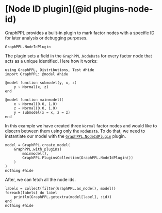# [Node ID plugin](@id plugins-node-id)

GraphPPL provides a built-in plugin to mark factor nodes with a specific ID for later analysis or debugging purposes.

```@docs 
GraphPPL.NodeIdPlugin
```

The plugin sets a field in the `GraphPPL.NodeData` for every factor node that acts as a unique identified. Here how it works:

```@example plugin-node-id
using GraphPPL, Distributions, Test #hide
import GraphPPL: @model #hide

@model function submodel(y, x, z)
    y ~ Normal(x, z)
end

@model function mainmodel() 
    x ~ Normal(0.0, 1.0)
    z ~ Normal(0.0, 1.0)
    y ~ submodel(x = x, z = z)
end
```

In this example we have created three `Normal` factor nodes and would like to discern between them using only the `NodeData`.
To do that, we need to instantiate our model with the [`GraphPPL.NodeIdPlugin`](@ref) plugin.

```@example plugin-node-id
model = GraphPPL.create_model(
    GraphPPL.with_plugins(
        mainmodel(),
        GraphPPL.PluginsCollection(GraphPPL.NodeIdPlugin())
    )
)
nothing #hide
```

After, we can fetch all the node ids.

```@example plugin-node-id
labels = collect(filter(GraphPPL.as_node(), model))
foreach(labels) do label
    println(GraphPPL.getextra(model[label], :id))
end
nothing #hide
```